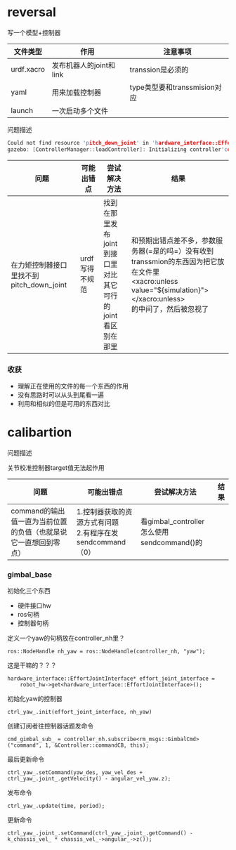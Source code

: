 # reversal

写一个模型+控制器

| 文件类型   | 作用                    | 注意事项                     |
| ---------- | ----------------------- | ---------------------------- |
| urdf.xacro | 发布机器人的joint和link | transsion是必须的            |
| yaml       | 用来加载控制器          | type类型要和transsmision对应 |
| launch     | 一次启动多个文件        |                              |





问题描述

```c
Could not find resource 'pitch_down_joint' in 'hardware_interface::EffortJointInterface'.
gazebo: [ControllerManager::loadController]: Initializing controller'controllers/arm_controller' failed
```

| 问题                                     | 可能出错点     | 尝试解决方法                                                 | 结果                                                         |
| ---------------------------------------- | -------------- | ------------------------------------------------------------ | ------------------------------------------------------------ |
| 在力矩控制器接口里找不到pitch_down_joint | urdf写得不规范 | 找到在那里发布joint到接口里<br />对比其它可行的joint看区别在那里 | 和预期出错点差不多，参数服务器(=是的吗=）没有收到transsmion的东西因为把它放在文件里<br /><xacro:unless value="${simulation}"><br /></xacro:unless><br />的中间了，然后被忽视了 |

### 收获

- 理解正在使用的文件的每一个东西的作用
- 没有思路时可以从头到尾看一遍
- 利用和相似的但是可用的东西对比



# calibartion

问题描述

关节校准控制器target值无法起作用

| 问题                                                         | 可能出错点                                                   | 尝试解决方法                               | 结果 |
| ------------------------------------------------------------ | ------------------------------------------------------------ | ------------------------------------------ | ---- |
| command的输出值一直为当前位置的负值（也就是说它一直想回到零点） | 1.控制器获取的资源方式有问题<br />2.有程序在发sendcommand（0） | 看gimbal_controller怎么使用sendcommand()的 |      |



### gimbal_base

初始化三个东西

- 硬件接口hw
- ros句柄
- 控制器句柄

定义一个yaw的句柄放在controller_nh里？

```
ros::NodeHandle nh_yaw = ros::NodeHandle(controller_nh, "yaw");
```

这是干嘛的？？？

```
hardware_interface::EffortJointInterface* effort_joint_interface =
    robot_hw->get<hardware_interface::EffortJointInterface>();
```

初始化yaw的控制器

```
ctrl_yaw_.init(effort_joint_interface, nh_yaw)
```

创建订阅者往控制器话题发命令

```
cmd_gimbal_sub_ = controller_nh.subscribe<rm_msgs::GimbalCmd>("command", 1, &Controller::commandCB, this);
```

最后更新命令

```
ctrl_yaw_.setCommand(yaw_des, yaw_vel_des + ctrl_yaw_.joint_.getVelocity() - angular_vel_yaw.z);
```

发布命令

```
ctrl_yaw_.update(time, period);
```

更新命令

```
ctrl_yaw_.joint_.setCommand(ctrl_yaw_.joint_.getCommand() - k_chassis_vel_ * chassis_vel_->angular_->z());
```